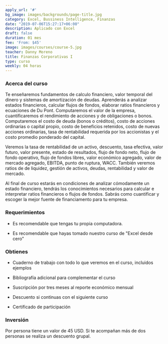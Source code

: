 ```yaml
---
apply_url: '#'
bg_image: images/backgrounds/page-title.jpg
category: Excel, Bussiness Intelligence, Finanzas
date: "2019-07-06T15:27:17+06:00"
description: Aplicado con Excel
draft: false
duration: 01 mes
fee: 'From: $45'
image: images/courses/course-5.jpg
teacher: Danny Moreno
title: Finanzas Corporativas I
type: curso
weekly: 04 horas
---
```



### Acerca del curso

Te enseñaremos fundamentos de calculo financiero, valor temporal del dinero y sistemas de amortización de deudas. Aprenderás a analizar estados financieros, calcular flujos de fondos, elaborar ratios financieros y ecuaciones de Du Pont. Computaremos el valor de la empresa, cuantificaremos el rendimiento de acciones y de obligaciones o bonos. Computaremos el costo de deuda (bonos o créditos), costo de acciones ordinarias o capital propio, costo de beneficios retenidos, costo de nuevas acciones ordinarias, tasa de rentabilidad requerida por los accionistas y el costo promedio ponderado del capital.

Veremos la tasa de rentabilidad de un activo, descuento, tasa efectiva, valor futuro, valor presente, estado de resultados, flujo de fondo neto, flujo de fondo operativo, flujo de fondos libres, valor económico agregado, valor de mercado agregado, EBITDA, punto de ruptura, WACC. También veremos ratios de de liquidez, gestión de activos, deudas, rentabilidad y valor de mercado.

Al final de curso estarás en condiciones de analizar cómodamente un estado financiero, tendrás los conocimientos necesarios para calcular e interpretar ratios financieros o flujos de fondos. Sabrás como cuantificar y escoger la mejor fuente de financiamento para tu empresa.

### Requerimientos

* Es recomendable que tengas tu propia computadora.

* Es recomendable que hayas tomado nuestro curso de "Excel desde cero"

### Obtienes

* Cuaderno de trabajo con todo lo que veremos en el curso, incluidos ejemplos

* Bibliografía adicional para complementar el curso

* Suscripción por tres meses al reporte económico mensual

* Descuento si continuas con el siguiente curso

* Certificado de participación


### Inversión

Por persona tiene un valor de 45 USD. Si te acompañan más de dos personas se realiza un descuento grupal.